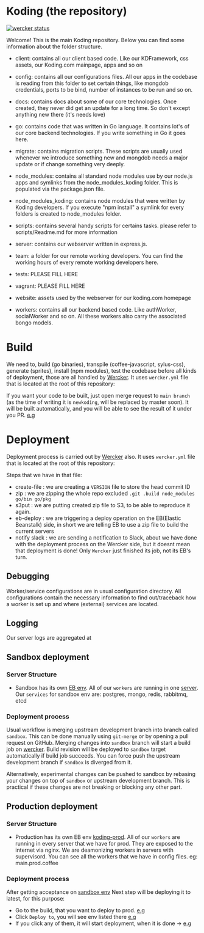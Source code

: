 # Koding (the repository)

[![wercker status](https://app.wercker.com/status/8da42fd35762f3883b96b6d85b3f0c46/m "wercker status")](https://app.wercker.com/project/bykey/8da42fd35762f3883b96b6d85b3f0c46)

Welcome! This is the main Koding repository. Below you can find some
information about the folder structure.

* client:  contains all our client based code. Like our KDFramework, css
           assets, our Koding.com mainpage, apps and so on

* config:  contains all our configurations files. All our apps in the codebase
           is reading from this folder to set certain things, like mongdob credentials,
           ports to be bind, number of instances to be run and so on.

* docs:    contains docs about some of our core technologies. Once created,
           they never did get an update for a long time. So don't except
           anything new there (it's needs love)

* go:      contains code that was written in Go language. It contains lot's of our
           core backend technologies. If you write something in Go it goes here.

* migrate: contains migration scripts. These scripts are usually used whenever
           we introduce something new and mongdob needs a major update or if change
           something very deeply.

* node_modules: contains all standard node modules use by our node.js apps and
                symlinks from the node_modules_koding folder. This is populated via the
                package.json file.

* node_modules_koding: contains node modules that were written by Koding developers.
                       If you execute "npm install" a symlink for every folders
                       is created to node_modules folder.

* scripts: contains several handy scripts for certains tasks. please refer to
           scripts/Readme.md for more information

* server:  contains our webserver written in express.js.

* team:    a folder for our remote working developers. You can find the working
           hours of every remote working developers here.

* tests:   PLEASE FILL HERE

* vagrant: PLEASE FILL HERE

* website: assets used by the webserver for our koding.com homepage

* workers: contains all our backend based code. Like authWorker, socialWorker
           and so on. All these workers also carry the associated bongo models.

# Build 

We need to, build (go binaries), transpile (coffee-javascript, sylus-css), generate (sprites), install (npm modules), test the codebase before all kinds of deployment, those are all handled by [Wercker](https://app.wercker.com/#applications/53cd92eedabd120e390b36b). It uses `wercker.yml` file that is located at the root of this repository:

If you want your code to be built, just open merge request to `main branch` (as the time of writing it is `newkoding`, will be replaced by master soon). It will be built automatically, and you will be able to see the result of it under you PR. [e.g](http://note.io/1unWQ7K)

# Deployment

Deployment process is carried out by [Wercker](https://app.wercker.com/#applications/53cd92eedabd120e390b36b) also. It uses `wercker.yml` file that is located at the root of this repository:

Steps that we have in that file:

* create-file      : we are creating a `VERSION` file to store the head commit ID 
* zip              : we are zipping the whole repo excluded `.git .build node_modules go/bin go/pkg`
* s3put            : we are putting created zip file to S3, to be able to reproduce it again.
* eb-deploy        : we are triggering a deploy operation on the EB(Elastic Beanstalk) side, in short we are telling EB to use a zip file to build the current servers
* notify slack     : we are sending a notification to Slack, about we have done with the deployment process on the Wercker side, but it doesnt mean that deployment is done! Only `Wercker` just finished its job, not its EB's turn.  

## Debugging

Worker/service configurations are in usual configuration
directory. All configurations contain the necessary information to
find out/traceback how a worker is set up and where (external)
services are located.

## Logging 

Our server logs are aggregated at 

## Sandbox deployment

### Server Structure

* Sandbox has its own [EB env](https://console.aws.amazon.com/elasticbeanstalk/home?region=us-east-1#/environment/dashboard?applicationName=koding&environmentId=e-2cvytmsvqf). All of our `workers` are running in one [server](54.165.12.215). Our `services` for sandbox env are: postgres, mongo, redis, rabbitmq, etcd

### Deployment process

Usual workflow is merging upstream development branch into branch
called `sandbox`. This can be done manually using `git-merge` or by
opening a pull request on GitHub. Merging changes into `sandbox`
branch will start a build job on
[wercker](https://app.wercker.com/#applications/53cd92eedabd120e390b36bd). Build
revision will be deployed to `sandbox` target automatically if build
job succeeds. You can force push the upstream development branch if
`sandbox` is diverged from it.

Alternatively, experimental changes can be pushed to sandbox by
rebasing your changes on top of `sandbox` or upstream development
branch. This is practical if these changes are not breaking or
blocking any other part.
 

## Production deployment

### Server Structure

* Production has its own EB env [koding-prod](https://console.aws.amazon.com/elasticbeanstalk/home?region=us-east-1#/environment/dashboard?applicationName=koding&environmentId=e-x2yfycg3tm). All of our `workers` are running in every server that we have for prod. They are exposed to the internet via nginx. We are deamonizing workers in servers with supervisord. You can see all the workers that we have in config files. eg: main.prod.coffee

### Deployment process

After getting acceptance on [sandbox env](https://console.aws.amazon.com/elasticbeanstalk/home?region=us-east-1#/environment/dashboard?applicationName=koding&environmentId=e-2cvytmsvqf) Next step will be deploying it to latest, for this purpose:
* Go to the build, that you want to deploy to prod. [e.g](http://note.io/1vUrhFI)
* Click `Deploy to`, you will see env listed there [e.g](http://note.io/1vUuOnn) 
* If you click any of them, it will start deployment, when it is done -> [e.g](http://note.io/1wb9Fm2)
